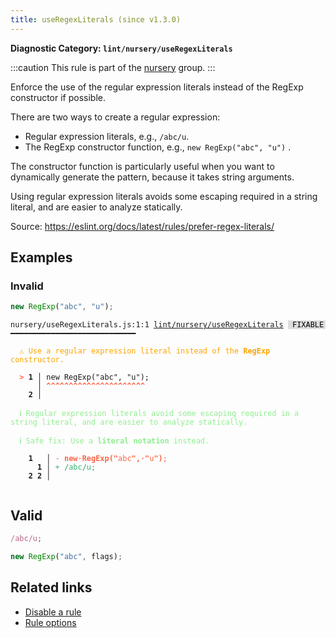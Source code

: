 ```yaml
---
title: useRegexLiterals (since v1.3.0)
---
```


**Diagnostic Category: `lint/nursery/useRegexLiterals`**

:::caution
This rule is part of the [nursery](/linter/rules/#nursery) group.
:::

Enforce the use of the regular expression literals instead of the RegExp constructor if possible.

There are two ways to create a regular expression:

- Regular expression literals, e.g., `/abc/u`.
- The RegExp constructor function, e.g., `new RegExp("abc", "u")` .

The constructor function is particularly useful when you want to dynamically generate the pattern,
because it takes string arguments.

Using regular expression literals avoids some escaping required in a string literal,
and are easier to analyze statically.

Source: https://eslint.org/docs/latest/rules/prefer-regex-literals/

## Examples

### Invalid

```jsx
new RegExp("abc", "u");
```

<pre class="language-text"><code class="language-text">nursery/useRegexLiterals.js:1:1 <a href="https://biomejs.dev/linter/rules/use-regex-literals">lint/nursery/useRegexLiterals</a> <span style="color: #000; background-color: #ddd;"> FIXABLE </span> ━━━━━━━━━━━━━━━━━━━━━━━━━━━━

<strong><span style="color: Orange;">  </span></strong><strong><span style="color: Orange;">⚠</span></strong> <span style="color: Orange;">Use a regular expression literal instead of the </span><span style="color: Orange;"><strong>RegExp</strong></span><span style="color: Orange;"> constructor.</span>
  
<strong><span style="color: Tomato;">  </span></strong><strong><span style="color: Tomato;">&gt;</span></strong> <strong>1 │ </strong>new RegExp(&quot;abc&quot;, &quot;u&quot;);
   <strong>   │ </strong><strong><span style="color: Tomato;">^</span></strong><strong><span style="color: Tomato;">^</span></strong><strong><span style="color: Tomato;">^</span></strong><strong><span style="color: Tomato;">^</span></strong><strong><span style="color: Tomato;">^</span></strong><strong><span style="color: Tomato;">^</span></strong><strong><span style="color: Tomato;">^</span></strong><strong><span style="color: Tomato;">^</span></strong><strong><span style="color: Tomato;">^</span></strong><strong><span style="color: Tomato;">^</span></strong><strong><span style="color: Tomato;">^</span></strong><strong><span style="color: Tomato;">^</span></strong><strong><span style="color: Tomato;">^</span></strong><strong><span style="color: Tomato;">^</span></strong><strong><span style="color: Tomato;">^</span></strong><strong><span style="color: Tomato;">^</span></strong><strong><span style="color: Tomato;">^</span></strong><strong><span style="color: Tomato;">^</span></strong><strong><span style="color: Tomato;">^</span></strong><strong><span style="color: Tomato;">^</span></strong><strong><span style="color: Tomato;">^</span></strong><strong><span style="color: Tomato;">^</span></strong>
    <strong>2 │ </strong>
  
<strong><span style="color: lightgreen;">  </span></strong><strong><span style="color: lightgreen;">ℹ</span></strong> <span style="color: lightgreen;">Regular expression literals avoid some escaping required in a string literal, and are easier to analyze statically.</span>
  
<strong><span style="color: lightgreen;">  </span></strong><strong><span style="color: lightgreen;">ℹ</span></strong> <span style="color: lightgreen;">Safe fix</span><span style="color: lightgreen;">: </span><span style="color: lightgreen;">Use a </span><span style="color: lightgreen;"><strong>literal notation</strong></span><span style="color: lightgreen;"> instead.</span>
  
    <strong>1</strong>  <strong> │ </strong><span style="color: Tomato;">-</span> <span style="color: Tomato;"><strong>n</strong></span><span style="color: Tomato;"><strong>e</strong></span><span style="color: Tomato;"><strong>w</strong></span><span style="color: Tomato;"><span style="opacity: 0.8;"><strong>·</strong></span></span><span style="color: Tomato;"><strong>R</strong></span><span style="color: Tomato;"><strong>e</strong></span><span style="color: Tomato;"><strong>g</strong></span><span style="color: Tomato;"><strong>E</strong></span><span style="color: Tomato;"><strong>x</strong></span><span style="color: Tomato;"><strong>p</strong></span><span style="color: Tomato;"><strong>(</strong></span><span style="color: Tomato;"><strong>&quot;</strong></span><span style="color: Tomato;">a</span><span style="color: Tomato;">b</span><span style="color: Tomato;">c</span><span style="color: Tomato;"><strong>&quot;</strong></span><span style="color: Tomato;"><strong>,</strong></span><span style="color: Tomato;"><span style="opacity: 0.8;"><strong>·</strong></span></span><span style="color: Tomato;"><strong>&quot;</strong></span><span style="color: Tomato;">u</span><span style="color: Tomato;"><strong>&quot;</strong></span><span style="color: Tomato;"><strong>)</strong></span><span style="color: Tomato;">;</span>
      <strong>1</strong><strong> │ </strong><span style="color: MediumSeaGreen;">+</span> <span style="color: MediumSeaGreen;"><strong>/</strong></span><span style="color: MediumSeaGreen;">a</span><span style="color: MediumSeaGreen;">b</span><span style="color: MediumSeaGreen;">c</span><span style="color: MediumSeaGreen;"><strong>/</strong></span><span style="color: MediumSeaGreen;">u</span><span style="color: MediumSeaGreen;">;</span>
    <strong>2</strong> <strong>2</strong><strong> │ </strong>  
  
</code></pre>

## Valid

```jsx
/abc/u;

new RegExp("abc", flags);
```

## Related links

- [Disable a rule](/linter/#disable-a-lint-rule)
- [Rule options](/linter/#rule-options)
